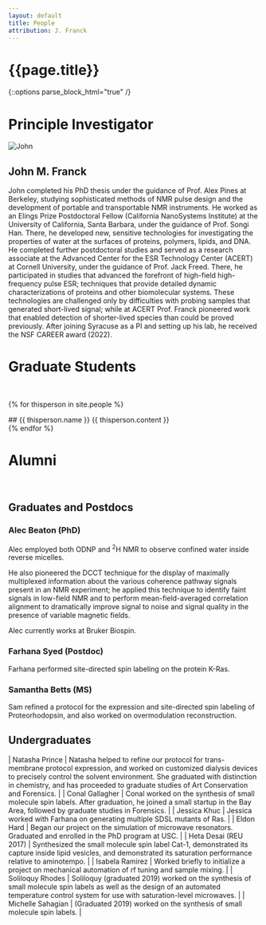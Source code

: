 ```yaml
---
layout: default
title: People
attribution: J. Franck
---
```

# {{page.title}}

{::options parse_block_html="true" /}
# Principle Investigator

<div class="mugshot">

![John](assets/JFgreytie_nobg.png)

## John M. Franck

John completed his PhD thesis under the guidance of
Prof. Alex Pines at Berkeley, studying sophisticated
methods of NMR pulse design and the development of
portable and transportable NMR instruments.
He worked as an Elings Prize Postdoctoral Fellow
(California NanoSystems Institute)
at the University of California, Santa Barbara,
under the guidance of Prof. Songi Han.
There, he developed new, sensitive technologies for investigating
the properties of water at the surfaces of proteins,
polymers, lipids, and DNA.
He completed further postdoctoral studies and served as a
research associate at the Advanced Center for the ESR
Technology Center (ACERT) at Cornell University,
under the guidance of Prof. Jack Freed.
There, he participated in studies that advanced the
forefront of high-field high-frequency pulse ESR;
techniques that provide detailed dynamic
characterizations of proteins and other biomolecular
systems.
These technologies are challenged only by difficulties
with probing samples that generated short-lived signal;
while at ACERT Prof. Franck pioneered
work that enabled detection of shorter-lived species than could
be proved previously.
After joining Syracuse as a PI and setting up his lab,
he received the NSF CAREER award (2022).

<!-- click to continue is here: https://stackoverflow.com/questions/28334540/truncate-text-in-html-with-link-to-show-more-less-and-keep-elements-inside-->

</div>

# Graduate Students

&nbsp;

{% for thisperson in site.people %}
<div class="mugshot">
## {{ thisperson.name }}
{{ thisperson.content }}
</div>
{% endfor %}

# Alumni

&nbsp; <!-- seems to be required to not gobble up next header -->

## Graduates and Postdocs 

### Alec Beaton (PhD)

Alec employed both ODNP and <sup>2</sup>H NMR to observe confined water inside reverse micelles.

He also pioneered the DCCT technique for the display of maximally multiplexed information about the various coherence pathway signals present in an NMR experiment; he applied this technique to identify faint signals in low-field NMR and to perform mean-field-averaged correlation alignment to dramatically improve signal to noise and signal quality in the presence of variable magnetic fields.

Alec currently works at Bruker Biospin.

### Farhana Syed (Postdoc)

Farhana performed site-directed spin labeling on the protein K-Ras.

### Samantha Betts (MS)

Sam refined a protocol for the expression and site-directed spin labeling of Proteorhodopsin, and also worked on overmodulation reconstruction.

## Undergraduates

| Natasha Prince | Natasha helped to refine our protocol for trans-membrane protocol expression, and worked on customized dialysis devices to precisely control the solvent environment. She graduated with distinction in chemistry, and has proceeded to graduate studies of Art Conservation and Forensics. |
| Conal Gallagher | Conal worked on the synthesis of small molecule spin labels.  After graduation, he joined a small startup in the Bay Area, followed by graduate studies in Forensics. |
| Jessica Khuc | Jessica worked with Farhana on generating multiple SDSL mutants of Ras. |
| Eldon Hard | Began our project on the simulation of microwave resonators.  Graduated and enrolled in the PhD program at USC. |
| Heta Desai (REU 2017) | Synthesized the small molecule spin label Cat-1, demonstrated its capture inside lipid vesicles, and demonstrated its saturation performance relative to aminotempo. |
| Isabela Ramirez       |  Worked briefly to initialize a project on mechanical automation of rf tuning and sample mixing. |
| Soliloquy Rhodes | Soliloquy (graduated 2019) worked on the synthesis of small molecule spin labels as well as the design of an automated temperature control system for use with saturation-level microwaves. |
| Michelle Sahagian | (Graduated 2019) worked on the synthesis of small molecule spin labels. |
